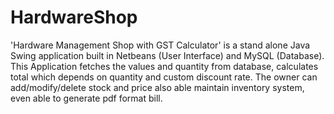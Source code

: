 # HardwareShop
 
'Hardware Management Shop with GST Calculator' is a stand alone Java Swing application built in Netbeans (User Interface) and MySQL (Database). This Application fetches the values and quantity from database, calculates total which depends on quantity and custom discount rate. The owner can add/modify/delete stock and price also able maintain inventory system, even able to generate pdf format bill.
